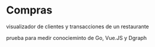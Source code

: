 # Compras

visualizador de clientes y transacciones de un restaurante

prueba para medir conocieminto de Go, Vue.JS y Dgraph
